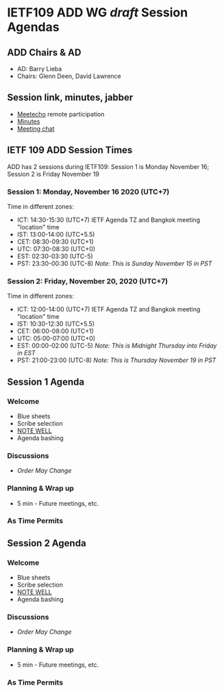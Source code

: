 # IETF109 ADD WG *draft* Session Agendas

## ADD Chairs & AD
* AD:  Barry Lieba
* Chairs: Glenn Deen, David Lawrence


## Session link, minutes, jabber 
* [Meetecho](https://meetings.conf.meetecho.com/ietf109/?group=add) remote participation
* [Minutes](https://codimd.ietf.org/notes-ietf-109-add)
* [Meeting chat](xmpp:add@jabber.ietf.org?join) 

## IETF 109 ADD Session Times

ADD has 2 sessions during IETF109:  Session 1 is Monday November 16; Session 2 is Friday November 19

### Session 1: Monday, November 16 2020 (UTC+7)
Time in different zones:
* ICT: 14:30-15:30 (UTC+7) IETF Agenda TZ and Bangkok meeting "location" time
* IST: 13:00-14:00 (UTC+5.5)
* CET: 08:30-09:30 (UTC+1)
* UTC: 07:30-08:30 (UTC+0)
* EST: 02:30-03:30 (UTC-5)
* PST: 23:30-00:30 (UTC-8)  *Note: This is Sunday November 15 in PST*

### Session 2: Friday, November 20, 2020 (UTC+7)
Time in different zones:
* ICT: 12:00-14:00 (UTC+7) IETF Agenda TZ and Bangkok meeting "location" time
* IST: 10:30-12:30 (UTC+5.5)
* CET: 06:00-08:00 (UTC+1) 
* UTC: 05:00-07:00 (UTC+0)
* EST: 00:00-02:00 (UTC-5)  *Note: This is Midnight Thursday into Friday in EST*
* PST: 21:00-23:00 (UTC-8)  *Note: This is Thursday November 19 in PST*




## Session 1 Agenda

### Welcome

* Blue sheets
* Scribe selection
* [NOTE WELL](https://www.ietf.org/about/note-well.html)
* Agenda bashing


### Discussions
* *Order May Change*

### Planning & Wrap up

* 5 min - Future meetings, etc.


### As Time Permits



## Session 2 Agenda

### Welcome

* Blue sheets
* Scribe selection
* [NOTE WELL](https://www.ietf.org/about/note-well.html)
* Agenda bashing


### Discussions
* *Order May Change*

### Planning & Wrap up

* 5 min - Future meetings, etc.


### As Time Permits
